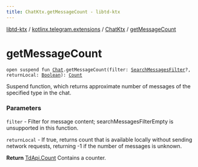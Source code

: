 ```yaml
---
title: ChatKtx.getMessageCount - libtd-ktx
---
```


[libtd-ktx](../../index.html) / [kotlinx.telegram.extensions](../index.html) / [ChatKtx](index.html) / [getMessageCount](./get-message-count.html)

# getMessageCount

`open suspend fun `[`Chat`](https://tdlibx.github.io/td/docs/org/drinkless/td/libcore/telegram/TdApi/Chat.html)`.getMessageCount(filter: `[`SearchMessagesFilter`](https://tdlibx.github.io/td/docs/org/drinkless/td/libcore/telegram/TdApi/SearchMessagesFilter.html)`?, returnLocal: `[`Boolean`](https://kotlinlang.org/api/latest/jvm/stdlib/kotlin/-boolean/index.html)`): `[`Count`](https://tdlibx.github.io/td/docs/org/drinkless/td/libcore/telegram/TdApi/Count.html)

Suspend function, which returns approximate number of messages of the specified type in the
chat.

### Parameters

`filter` - Filter for message content; searchMessagesFilterEmpty is unsupported in this
function.

`returnLocal` - If true, returns count that is available locally without sending network
requests, returning -1 if the number of messages is unknown.

**Return**
[TdApi.Count](https://tdlibx.github.io/td/docs/org/drinkless/td/libcore/telegram/TdApi/Count.html) Contains a counter.

